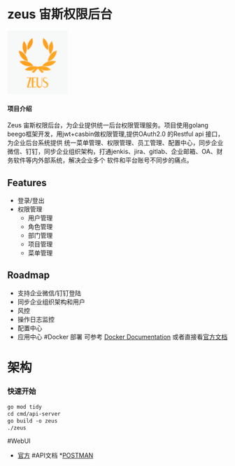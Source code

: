 # zeus 宙斯权限后台
<img src="./docs/images/logo.png" height=145></img>
#### 项目介绍
Zeus 宙斯权限后台，为企业提供统一后台权限管理服务。项目使用golang beego框架开发，用jwt+casbin做权限管理,提供OAuth2.0 的Restful api 接口，为企业后台系统提供
统一菜单管理、权限管理、员工管理、配置中心，同步企业微信、钉钉，同步企业组织架构，打通jenkis、jira、gitlab、企业邮箱、OA、财务软件等内外部系统，解决企业多个
软件和平台账号不同步的痛点。

## Features
- 登录/登出
- 权限管理
    - 用户管理
    - 角色管理
    - 部门管理
    - 项目管理
    - 菜单管理
## Roadmap
- 支持企业微信/钉钉登陆
- 同步企业组织架构和用户
- 风控
- 操作日志监控
- 配置中心
- 应用中心
#Docker 部署
可参考 [Docker Documentation][2] 或者直接看[官方文档][1]
# 架构
### 快速开始
````
go mod tidy
cd cmd/api-server
go build -o zeus
./zeus

````
#WebUI
* [官方](https://github.com/bullteam/zeus-ui)
#API文档
*[POSTMAN](https://documenter.getpostman.com/view/159835/Rzfjk7Jh)

[1]: https://docs.docker.com/ "Docker Documentation"
[2]: https://github.com/yeasy/docker_practice "docker_practice"


